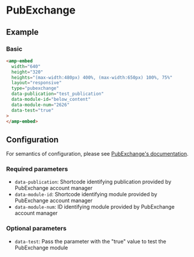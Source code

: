 <!---
Copyright 2017 The AMP HTML Authors. All Rights Reserved.

Licensed under the Apache License, Version 2.0 (the "License");
you may not use this file except in compliance with the License.
You may obtain a copy of the License at

      http://www.apache.org/licenses/LICENSE-2.0

Unless required by applicable law or agreed to in writing, software
distributed under the License is distributed on an "AS-IS" BASIS,
WITHOUT WARRANTIES OR CONDITIONS OF ANY KIND, either express or implied.
See the License for the specific language governing permissions and
limitations under the License.
-->

# PubExchange

## Example

### Basic

```html
<amp-embed
  width="640"
  height="320"
  heights="(max-width:480px) 400%, (max-width:650px) 100%, 75%"
  layout="responsive"
  type="pubexchange"
  data-publication="test_publication"
  data-module-id="below_content"
  data-module-num="2626"
  data-test="true"
>
</amp-embed>
```

## Configuration

For semantics of configuration, please see [PubExchange's documentation](https://www.pubexchange.com/dashboard/developer/update_modules).

### Required parameters

- `data-publication`: Shortcode identifying publication provided by PubExchange account manager
- `data-module-id`: Shortcode identifying module provided by PubExchange account manager
- `data-module-num`: ID identifying module provided by PubExchange account manager

### Optional parameters

- `data-test`: Pass the parameter with the "true" value to test the PubExchange module
